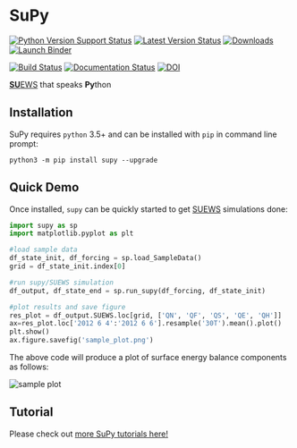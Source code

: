 # SuPy

[![Python Version Support Status](https://img.shields.io/pypi/pyversions/supy.svg)](https://pypi.org/project/supy)
[![Latest Version Status](https://img.shields.io/pypi/v/supy.svg)](https://pypi.org/project/supy)
[![Downloads](https://pepy.tech/badge/supy)](https://pepy.tech/project/supy)
[![Launch Binder](https://mybinder.org/badge_logo.svg)](https://mybinder.org/v2/gh/sunt05/SuPy/master)

[![Build Status](https://dev.azure.com/sunt05/SuPy/_apis/build/status/sunt05.SuPy?branchName=master)](https://dev.azure.com/sunt05/SuPy/_build/latest?definitionId=11?branchName=master)
[![Documentation Status](https://readthedocs.org/projects/supy/badge/?version=latest)](https://supy.readthedocs.io/en/latest/?badge=latest)
[![DOI](https://zenodo.org/badge/DOI/10.5281/zenodo.2574404.svg)](https://doi.org/10.5281/zenodo.2574404)


[**SU**EWS](https://suews-docs.readthedocs.io) that speaks **Py**thon

## Installation

SuPy requires `python` 3.5+ and can be installed with `pip` in command line prompt:

```shell
python3 -m pip install supy --upgrade
```

## Quick Demo

Once installed, `supy` can be quickly started to get [SUEWS](https://suews-docs.readthedocs.io) simulations done:

```python {cmd}
import supy as sp
import matplotlib.pyplot as plt

#load sample data
df_state_init, df_forcing = sp.load_SampleData()
grid = df_state_init.index[0]

#run supy/SUEWS simulation
df_output, df_state_end = sp.run_supy(df_forcing, df_state_init)

#plot results and save figure
res_plot = df_output.SUEWS.loc[grid, ['QN', 'QF', 'QS', 'QE', 'QH']]
ax=res_plot.loc['2012 6 4':'2012 6 6'].resample('30T').mean().plot()
plt.show()
ax.figure.savefig('sample_plot.png')
```

The above code will produce a plot of surface energy balance components as follows:

![sample plot](https://github.com/sunt05/SuPy/raw/master/sample_plot.png)

## Tutorial

Please check out [more SuPy tutorials here!](https://supy.readthedocs.io/en/latest/tutorial/tutorial.html)

